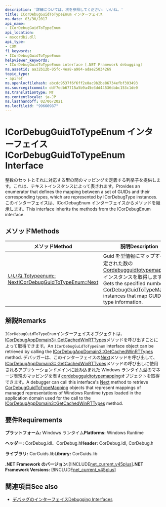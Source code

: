 ```yaml
---
description: '詳細については、次を参照してください: いいね。'
title: ICorDebugGuidToTypeEnum インターフェイス
ms.date: 03/30/2017
api_name:
- ICorDebugGuidToTypeEnum
api_location:
- mscordbi.dll
api_type:
- COM
f1_keywords:
- ICorDebugGuidToTypeEnum
helpviewer_keywords:
- ICorDebugGuidToTypeEnum interface [.NET Framework debugging]
ms.assetid: aa32b12b-05fc-4ea8-a904-adae25034269
topic_type:
- apiref
ms.openlocfilehash: abcdc9537f6f6ff2e0ac9b2be86734efbf303493
ms.sourcegitcommit: ddf7edb67715a5b9a45e3dd44536dabc153c1de0
ms.translationtype: MT
ms.contentlocale: ja-JP
ms.lasthandoff: 02/06/2021
ms.locfileid: "99660987"
---
```

# <a name="icordebugguidtotypeenum-interface"></a><span data-ttu-id="7acc2-103">ICorDebugGuidToTypeEnum インターフェイス</span><span class="sxs-lookup"><span data-stu-id="7acc2-103">ICorDebugGuidToTypeEnum Interface</span></span>

<span data-ttu-id="7acc2-104">整数のセットとそれに対応する型の間のマッピングを定義する列挙子を提供します。これは、テキストインスタンスによって表されます。</span><span class="sxs-lookup"><span data-stu-id="7acc2-104">Provides an enumerator that defines the mapping between a set of GUIDs and their corresponding types, which are represented by ICorDebugType instances.</span></span> <span data-ttu-id="7acc2-105">このインターフェイスは、ICorDebugEnum インターフェイスからメソッドを継承します。</span><span class="sxs-lookup"><span data-stu-id="7acc2-105">This interface inherits the methods from the ICorDebugEnum interface.</span></span>  
  
## <a name="methods"></a><span data-ttu-id="7acc2-106">メソッド</span><span class="sxs-lookup"><span data-stu-id="7acc2-106">Methods</span></span>  
  
|<span data-ttu-id="7acc2-107">メソッド</span><span class="sxs-lookup"><span data-stu-id="7acc2-107">Method</span></span>|<span data-ttu-id="7acc2-108">説明</span><span class="sxs-lookup"><span data-stu-id="7acc2-108">Description</span></span>|  
|------------|-----------------|  
|[<span data-ttu-id="7acc2-109">いいね Totypeenum:: Next</span><span class="sxs-lookup"><span data-stu-id="7acc2-109">ICorDebugGuidToTypeEnum::Next</span></span>](icordebugguidtotypeenum-next-method.md)|<span data-ttu-id="7acc2-110">Guid を型情報にマップする、指定された数の [Cordebugguidtotypemapping](cordebugguidtotypemapping-structure.md) インスタンスを取得します。</span><span class="sxs-lookup"><span data-stu-id="7acc2-110">Gets the specified number of [CorDebugGuidToTypeMapping](cordebugguidtotypemapping-structure.md) instances that map GUIDs to type information.</span></span>|  
  
## <a name="remarks"></a><span data-ttu-id="7acc2-111">解説</span><span class="sxs-lookup"><span data-stu-id="7acc2-111">Remarks</span></span>  

 <span data-ttu-id="7acc2-112">`ICorDebugGuidToTypeEnum`インターフェイスオブジェクトは、 [ICorDebugAppDomain3:: GetCachedWinRTTypes](icordebugappdomain3-getcachedwinrttypes-method.md)メソッドを呼び出すことによって取得できます。</span><span class="sxs-lookup"><span data-stu-id="7acc2-112">An `ICorDebugGuidToTypeEnum` interface object can be retrieved by calling the [ICorDebugAppDomain3::GetCachedWinRTTypes](icordebugappdomain3-getcachedwinrttypes-method.md) method.</span></span> <span data-ttu-id="7acc2-113">デバッガーは、このインターフェイスの[Next](icordebugguidtotypeenum-next-method.md)メソッドを呼び出して、 [ICorDebugAppDomain3:: GetCachedWinRTTypes](icordebugappdomain3-getcachedwinrttypes-method.md)メソッドの呼び出しに使用されるアプリケーションドメインに読み込まれた Windows ランタイム型のマネージ表現のマッピングを表す[cordebugguidtotypemapping](cordebugguidtotypemapping-structure.md)オブジェクトを取得できます。</span><span class="sxs-lookup"><span data-stu-id="7acc2-113">A debugger can call this interface's [Next](icordebugguidtotypeenum-next-method.md) method to retrieve [CorDebugGuidToTypeMapping](cordebugguidtotypemapping-structure.md) objects that represent mappings of managed representations of Windows Runtime types loaded in the application domain used for the call to the [ICorDebugAppDomain3::GetCachedWinRTTypes](icordebugappdomain3-getcachedwinrttypes-method.md) method.</span></span>  
  
## <a name="requirements"></a><span data-ttu-id="7acc2-114">要件</span><span class="sxs-lookup"><span data-stu-id="7acc2-114">Requirements</span></span>  

 <span data-ttu-id="7acc2-115">**プラットフォーム:** Windows ランタイム</span><span class="sxs-lookup"><span data-stu-id="7acc2-115">**Platforms:** Windows Runtime</span></span>  
  
 <span data-ttu-id="7acc2-116">**ヘッダー:** CorDebug.idl、CorDebug.h</span><span class="sxs-lookup"><span data-stu-id="7acc2-116">**Header:** CorDebug.idl, CorDebug.h</span></span>  
  
 <span data-ttu-id="7acc2-117">**ライブラリ:** CorGuids.lib</span><span class="sxs-lookup"><span data-stu-id="7acc2-117">**Library:** CorGuids.lib</span></span>  
  
 <span data-ttu-id="7acc2-118">**.NET Framework のバージョン:**[!INCLUDE[net_current_v45plus](../../../../includes/net-current-v45plus-md.md)]</span><span class="sxs-lookup"><span data-stu-id="7acc2-118">**.NET Framework Versions:** [!INCLUDE[net_current_v45plus](../../../../includes/net-current-v45plus-md.md)]</span></span>  
  
## <a name="see-also"></a><span data-ttu-id="7acc2-119">関連項目</span><span class="sxs-lookup"><span data-stu-id="7acc2-119">See also</span></span>

- [<span data-ttu-id="7acc2-120">デバッグのインターフェイス</span><span class="sxs-lookup"><span data-stu-id="7acc2-120">Debugging Interfaces</span></span>](debugging-interfaces.md)
